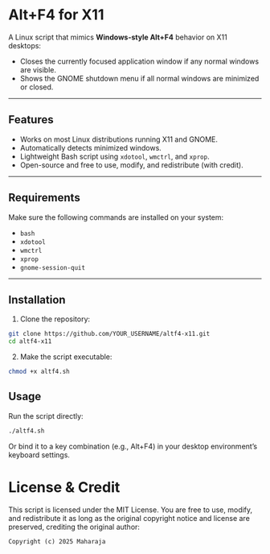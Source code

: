 # Alt+F4 for X11

A Linux script that mimics **Windows-style Alt+F4** behavior on X11 desktops:

- Closes the currently focused application window if any normal windows are visible.
- Shows the GNOME shutdown menu if all normal windows are minimized or closed.

---

## Features

- Works on most Linux distributions running X11 and GNOME.
- Automatically detects minimized windows.
- Lightweight Bash script using `xdotool`, `wmctrl`, and `xprop`.
- Open-source and free to use, modify, and redistribute (with credit).

---

## Requirements

Make sure the following commands are installed on your system:

- `bash`
- `xdotool`
- `wmctrl`
- `xprop`
- `gnome-session-quit`

---

## Installation

1. Clone the repository:

```bash
git clone https://github.com/YOUR_USERNAME/altf4-x11.git
cd altf4-x11
```
2. Make the script executable:
```bash
chmod +x altf4.sh
```

## Usage

Run the script directly:
```bash
./altf4.sh
```
Or bind it to a key combination (e.g., Alt+F4) in your desktop environment’s keyboard settings.

# License & Credit

This script is licensed under the MIT License. You are free to use, modify, and redistribute it as long as the original copyright notice and license are preserved, crediting the original author:
```text
Copyright (c) 2025 Maharaja
